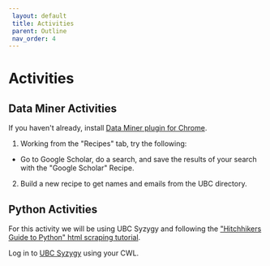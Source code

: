```yaml
---
 layout: default
 title: Activities
 parent: Outline
 nav_order: 4
---
```

# Activities

## Data Miner Activities

If you haven't already, install <a href="https://chrome.google.com/webstore/detail/data-scraper-easy-web-scr/nndknepjnldbdbepjfgmncbggmopgden">Data Miner plugin for Chrome</a>.

1. Working from the "Recipes" tab, try the following:
* Go to Google Scholar, do a search, and save the results of your search with the "Google Scholar" Recipe.

2. Build a new recipe to get names and emails from the UBC directory.

## Python Activities

For this activity we will be using UBC Syzygy and following the <a href="https://docs.python-guide.org/scenarios/scrape/">"Hitchhikers Guide to Python" html scraping tutorial</a>.

Log in to <a href="https://ubc.syzygy.ca/">UBC Syzygy</a> using your CWL.
